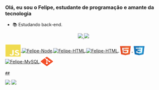 ### Olá, eu sou o Felipe, estudante de programação e amante da tecnologia

- 📚 Estudando back-end.




<div align="center">   <a href="https://github.com/luizhen1">   <img height="180em" src="https://github-readme-stats.vercel.app/api?username=Fel1peLima&show_icons=true&theme=dark&include_all_commits=true&count_private=true"/>   <img height="180em" src="https://github-readme-stats.vercel.app/api/top-langs/?username=Fel1peLima&layout=compact&langs_count=7&theme=dark"/> </div>



<div style="display: inline_block"><br>
  <img align="center" alt="Felipe-Js" height="40" width="50" src="https://raw.githubusercontent.com/devicons/devicon/master/icons/javascript/javascript-plain.svg">
    <img align="center" alt="Felipe-Node" height="40" width="50" ]
    src= "https://cdn.jsdelivr.net/gh/devicons/devicon/icons/nodejs/nodejs-original.svg">
  <img align="center" alt="Felipe-HTML" height="30" width="40" src="https://cdn.jsdelivr.net/gh/devicons/devicon/icons/mongodb/mongodb-original.svg" />
   <img align="center" alt="Felipe-HTML" height="30" width="40" src="https://upload.wikimedia.org/wikipedia/commons/0/05/Go_Logo_Blue.svg" />
  <img align="center" alt="Felipe-HTML" height="30" width="40" src="https://raw.githubusercontent.com/devicons/devicon/master/icons/html5/html5-original.svg">
  <img align="center" alt="Felipe-CSS" height="30" width="40" src="https://raw.githubusercontent.com/devicons/devicon/master/icons/css3/css3-original.svg">
  <img align="center" alt="Felipe-MySQL" height="60" width="60" src="https://cdn.jsdelivr.net/gh/devicons/devicon/icons/mysql/mysql-original-wordmark.svg" />
  <img align= "center" alt="Felipe-Git" height="30" width="40" src="https://github.com/devicons/devicon/blob/master/icons/git/git-original.svg">
</div>

    ##
  
<div> 
  
  <a href="https://www.instagram.com/felipelima0305/" target="_blank"><img src="https://img.shields.io/badge/-Instagram-%23E4405F?style=for-the-badge&logo=instagram&logoColor=white" target="_blank"></a>
  <a href="https://www.linkedin.com/in/felipe-lima-a428b6238/" target="_blank"><img src="https://img.shields.io/badge/-LinkedIn-%230077B5?style=for-the-badge&logo=linkedin&logoColor=white" target="_blank"></a> 
  
</div>

